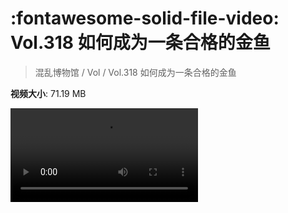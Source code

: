 # :fontawesome-solid-file-video: Vol.318 如何成为一条合格的金鱼

> 混乱博物馆 / Vol / Vol.318 如何成为一条合格的金鱼

**视频大小**: 71.19 MB

<div class="video"><video src="https://file.hsyhx.top/archive/318.mp4" controls preload>🤔 您的浏览器不支持 video 标签</video></div>